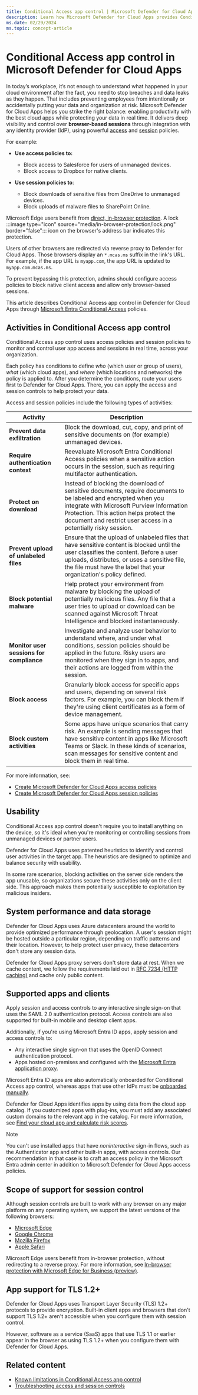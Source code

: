 ```yaml
---
title: Conditional Access app control | Microsoft Defender for Cloud Apps
description: Learn how Microsoft Defender for Cloud Apps provides Conditional Access app control.
ms.date: 02/29/2024
ms.topic: concept-article
---
```

# Conditional Access app control in Microsoft Defender for Cloud Apps

In today’s workplace, it’s not enough to understand what happened in your cloud environment after the fact, you need to stop breaches and data leaks as they happen. That includes preventing employees from intentionally or accidentally putting your data and organization at risk.
Microsoft Defender for Cloud Apps helps you strike the right balance: enabling productivity with the best cloud apps while protecting your data in real time. It delivers deep visibility and control over **browser-based sessions** through integration with any identity provider (IdP), using powerful [access](access-policy-aad.md) and [session](session-policy-aad.md) policies.

For example:

- **Use access policies to:**

  - Block access to Salesforce for users of unmanaged devices.
  - Block access to Dropbox for native clients.

- **Use session policies to**:

  - Block downloads of sensitive files from OneDrive to unmanaged devices.
  - Block uploads of malware files to SharePoint Online.

Microsoft Edge users benefit from [direct, in-browser protection](in-browser-protection.md). A lock :::image type="icon" source="media/in-browser-protection/lock.png" border="false"::: icon on the browser's address bar indicates this protection.

Users of other browsers are redirected via reverse proxy to Defender for Cloud Apps. Those browsers display an `*.mcas.ms` suffix in the link's URL. For example, if the app URL is `myapp.com`, the app URL is updated to `myapp.com.mcas.ms`.

To prevent bypassing this protection, admins should configure access policies to block native client access and allow only browser-based sessions.

This article describes Conditional Access app control in Defender for Cloud Apps through [Microsoft Entra Conditional Access](/entra/identity/conditional-access/overview) policies.

## Activities in Conditional Access app control

Conditional Access app control uses access policies and session policies to monitor and control user app access and sessions in real time, across your organization.

Each policy has conditions to define *who* (which user or group of users), *what* (which cloud apps), and *where* (which locations and networks) the policy is applied to. After you determine the conditions, route your users first to Defender for Cloud Apps. There, you can apply the access and session controls to help protect your data.

Access and session policies include the following types of activities:

|Activity |Description |
|---------|---------|
|**Prevent data exfiltration** |Block the download, cut, copy, and print of sensitive documents on (for example) unmanaged devices. |
| **Require authentication context** |Reevaluate Microsoft Entra Conditional Access policies when a sensitive action occurs in the session, such as requiring multifactor authentication. |
|**Protect on download** |Instead of blocking the download of sensitive documents, require documents to be labeled and encrypted when you integrate with Microsoft Purview Information Protection. This action helps protect the document and restrict user access in a potentially risky session. |
|**Prevent upload of unlabeled files** |Ensure that the upload of unlabeled files that have sensitive content is blocked until the user classifies the content. Before a user uploads, distributes, or uses a sensitive file, the file must have the label that your organization's policy defined. |
|**Block potential malware** |Help protect your environment from malware by blocking the upload of potentially malicious files. Any file that a user tries to upload or download can be scanned against Microsoft Threat Intelligence and blocked instantaneously. |
|**Monitor user sessions for compliance** |Investigate and analyze user behavior to understand where, and under what conditions, session policies should be applied in the future. Risky users are monitored when they sign in to apps, and their actions are logged from within the session. |
|**Block access** |Granularly block access for specific apps and users, depending on several risk factors. For example, you can block them if they're using client certificates as a form of device management. |
|**Block custom activities** |Some apps have unique scenarios that carry risk. An example is sending messages that have sensitive content in apps like Microsoft Teams or Slack. In these kinds of scenarios, scan messages for sensitive content and block them in real time. |

For more information, see:

- [Create Microsoft Defender for Cloud Apps access policies](access-policy-aad.md)
- [Create Microsoft Defender for Cloud Apps session policies](session-policy-aad.md)

## Usability

Conditional Access app control doesn't require you to install anything on the device, so it's ideal when you're monitoring or controlling sessions from unmanaged devices or partner users.

Defender for Cloud Apps uses patented heuristics to identify and control user activities in the target app. The heuristics are designed to optimize and balance security with usability.

In some rare scenarios, blocking activities on the server side renders the app unusable, so organizations secure these activities only on the client side. This approach makes them potentially susceptible to exploitation by malicious insiders.

## System performance and data storage

Defender for Cloud Apps uses Azure datacenters around the world to provide optimized performance through geolocation. A user's session might be hosted outside a particular region, depending on traffic patterns and their location. However, to help protect user privacy, these datacenters don't store any session data.

Defender for Cloud Apps proxy servers don't store data at rest. When we cache content, we follow the requirements laid out in [RFC 7234 (HTTP caching)](https://tools.ietf.org/html/rfc7234) and cache only public content.

## Supported apps and clients

Apply session and access controls to any interactive single sign-on that uses the SAML 2.0 authentication protocol. Access controls are also supported for built-in mobile and desktop client apps.

Additionally, if you're using Microsoft Entra ID apps, apply session and access controls to:

- Any interactive single sign-on that uses the OpenID Connect authentication protocol.
- Apps hosted on-premises and configured with the [Microsoft Entra application proxy](/entra/identity/app-proxy/).

Microsoft Entra ID apps are also automatically onboarded for Conditional Access app control, whereas apps that use other IdPs must be [onboarded manually](conditional-access-app-control-how-to-overview.md).

Defender for Cloud Apps identifies apps by using data from the cloud app catalog. If you customized apps with plug-ins, you must add any associated custom domains to the relevant app in the catalog. For more information, see [Find your cloud app and calculate risk scores](risk-score.md).

> [!NOTE]
> You can't use installed apps that have *noninteractive* sign-in flows, such as the Authenticator app and other built-in apps, with access controls. Our recommendation in that case is to craft an access policy in the Microsoft Entra admin center in addition to Microsoft Defender for Cloud Apps access policies.

## Scope of support for session control

Although session controls are built to work with any browser on any major platform on any operating system, we support the latest versions of the following browsers:

- [Microsoft Edge](https://www.microsoft.com/edge)
- [Google Chrome](https://www.google.com/chrome/)
- [Mozilla Firefox](https://www.mozilla.org/firefox/)
- [Apple Safari](https://www.apple.com/safari/)

Microsoft Edge users benefit from in-browser protection, without redirecting to a reverse proxy. For more information, see [In-browser protection with Microsoft Edge for Business (preview)](in-browser-protection.md).

## App support for TLS 1.2+

Defender for Cloud Apps uses Transport Layer Security (TLS) 1.2+ protocols to provide encryption. Built-in client apps and browsers that don't support TLS 1.2+ aren't accessible when you configure them with session control.

However, software as a service (SaaS) apps that use TLS 1.1 or earlier appear in the browser as using TLS 1.2+ when you configure them with Defender for Cloud Apps.

## Related content

- [Known limitations in Conditional Access app control](caac-known-issues.md)
- [Troubleshooting access and session controls](troubleshooting-proxy.md)
